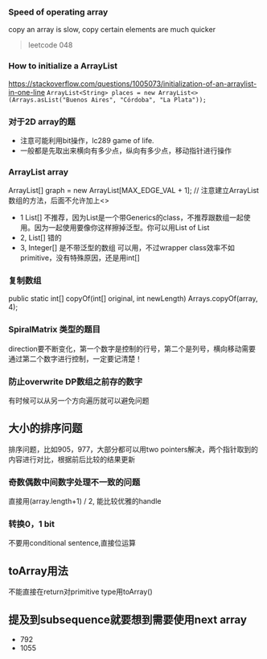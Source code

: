### Speed of operating array
copy an array is slow, copy certain elements are much quicker
> leetcode 048

### How to initialize a ArrayList
https://stackoverflow.com/questions/1005073/initialization-of-an-arraylist-in-one-line
`ArrayList<String> places = new ArrayList<>(Arrays.asList("Buenos Aires", "Córdoba", "La Plata"));`

### 对于2D array的题
- 注意可能利用bit操作，lc289 game of life.
- 一般都是先取出来横向有多少点，纵向有多少点，移动指针进行操作

### ArrayList array
ArrayList<Integer>[] graph = new ArrayList[MAX_EDGE_VAL + 1]; // 注意建立ArrayList数组的方法，后面不允许加上<>
- 1 List[]
不推荐，因为List是一个带Generics的class，不推荐跟数组一起使用。因为一起使用要像你这样擦掉泛型。你可以用List of List
- 2, List<Integer>[]
错的
- 3, Integer[]
是不带泛型的数组 可以用，不过wrapper class效率不如primitive，没有特殊原因，还是用int[]

### 复制数组
public static int[] copyOf(int[] original, int newLength)
Arrays.copyOf(array, 4);

### SpiralMatrix 类型的题目
direction要不断变化，第一个数字是控制的行号，第二个是列号，横向移动需要通过第二个数字进行控制，一定要记清楚！

### 防止overwrite DP数组之前存的数字
有时候可以从另一个方向遍历就可以避免问题

## 大小的排序问题
排序问题，比如905，977，大部分都可以用two pointers解决，两个指针取到的内容进行对比，根据前后比较的结果更新

### 奇数偶数中间数字处理不一致的问题
直接用(array.length+1) / 2, 能比较优雅的handle

### 转换0，1 bit
不要用conditional sentence,直接位运算

## toArray用法
不能直接在return对primitive type用toArray()

## 提及到subsequence就要想到需要使用next array
- 792
- 1055
